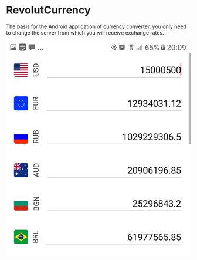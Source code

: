 # RevolutCurrency
The basis for the Android application of currency converter, you only need to change the server from which you will receive exchange rates.

![ECHANGE_CURRENCY](/screenshot1.png?raw=true)
